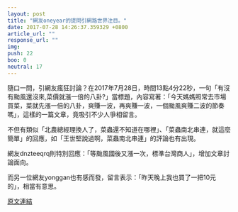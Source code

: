 ```yaml
---
layout: post
title: "網友oneyear的提問引網路世界注目。"
date: 2017-07-28 14:26:37.359329 +0800
article_url: ""
response_url: ""
img: 
push: 22
boo: 0
neutral: 17
---
```


隨口一問，引網友瘋狂討論？在2017年7月28日，時間13點4分22秒，一句「有沒有颱風還沒來,菜價就漲一倍的八卦?」當標題，內容寫著：「今天媽媽照常去市場買菜，菜就先漲一倍的八卦，爽賺一波，再爽賺一波，一個颱風爽賺二波的節奏嗎」，這樣的一篇文章，竟吸引不少人爭相留言。

不但有類似「北農總經理換人了，菜蟲還不知道在哪裡」、「菜蟲南北串連，就這麼簡單」的回應，如「王世堅說過啊，菜蟲南北串連」的評論也有出現。

網友dnzteeqrq則特別回應：「等颱風國後又漲一次，標準台灣商人」，增加文章討論面向。

而另一位網友yonggan也有感而發，留言表示：「昨天晚上我也買了一把10元的」，相當有意思。

<a href = "https://www.ptt.cc/bbs/Gossiping/M.1501218264.A.AB3.html">原文連結</a>

